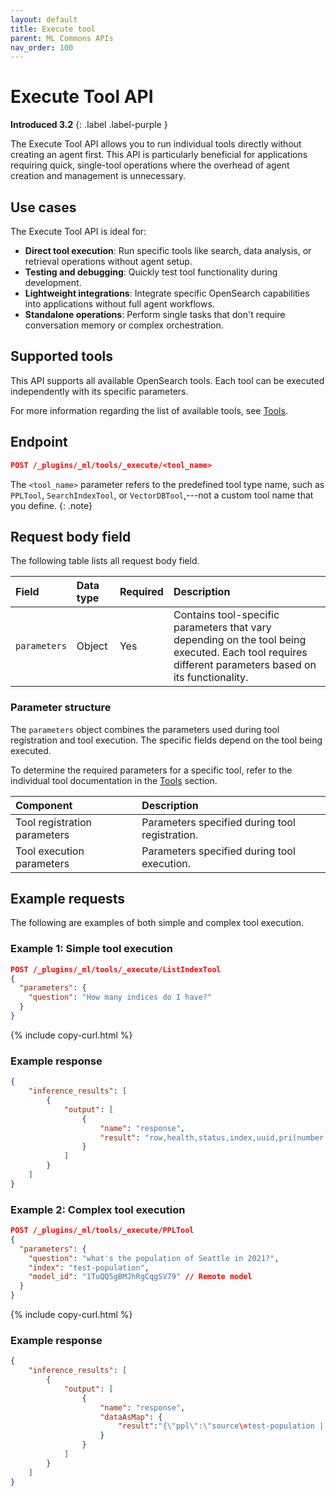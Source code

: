 ```yaml
---
layout: default
title: Execute tool 
parent: ML Commons APIs
nav_order: 100
---
```


# Execute Tool API
**Introduced 3.2**
{: .label .label-purple }

The Execute Tool API allows you to run individual tools directly without creating an agent first. This API is particularly beneficial for applications requiring quick, single-tool operations where the overhead of agent creation and management is unnecessary.

## Use cases

The Execute Tool API is ideal for:
- **Direct tool execution**: Run specific tools like search, data analysis, or retrieval operations without agent setup.
- **Testing and debugging**: Quickly test tool functionality during development.
- **Lightweight integrations**: Integrate specific OpenSearch capabilities into applications without full agent workflows.
- **Standalone operations**: Perform single tasks that don't require conversation memory or complex orchestration.

## Supported tools

This API supports all available OpenSearch tools. Each tool can be executed independently with its specific parameters.

For more information regarding the list of available tools, see [Tools]({{site.url}}{{site.baseurl}}/ml-commons-plugin/agents-tools/tools/index/).

## Endpoint

```json
POST /_plugins/_ml/tools/_execute/<tool_name>
```

The `<tool_name>` parameter refers to the predefined tool type name, such as `PPLTool`, `SearchIndexTool`, or `VectorDBTool`,---not a custom tool name that you define.
{: .note}

## Request body field

The following table lists all request body field.

| Field | Data type | Required | Description |
| :--- | :--- | :--- | :--- |
| `parameters` | Object | Yes | Contains tool-specific parameters that vary depending on the tool being executed. Each tool requires different parameters based on its functionality. |

### Parameter structure

The `parameters` object combines the parameters used during tool registration and tool execution. The specific fields depend on the tool being executed.

To determine the required parameters for a specific tool, refer to the individual tool documentation in the [Tools]({{site.url}}{{site.baseurl}}/ml-commons-plugin/agents-tools/tools/index/) section.

| Component                | Description                                    |
|:-------------------------|:-----------------------------------------------|
| Tool registration parameters | Parameters specified during tool registration. |
| Tool execution parameters  | Parameters specified during tool execution.    |

## Example requests
The following are examples of both simple and complex tool execution.

### Example 1: Simple tool execution

```json
POST /_plugins/_ml/tools/_execute/ListIndexTool
{
  "parameters": {
    "question": "How many indices do I have?"
  }
}
```
{% include copy-curl.html %}

### Example response

```json
{
    "inference_results": [
        {
            "output": [
                {
                    "name": "response",
                    "result": "row,health,status,index,uuid,pri(number of primary shards),rep(number of replica shards),docs.count(number of available documents),docs.deleted(number of deleted documents),store.size(store size of primary and replica shards),pri.store.size(store size of primary shards)\n1,yellow,open,movies,kKcJKu2aT0C9uwJIPP4hxw,2,1,2,0,7.8kb,7.8kb\n2,green,open,.plugins-ml-config,h8ovp_KFTq6_zvcBEn2kvg,1,0,1,0,4kb,4kb\n3,green,open,.plugins-ml-agent,1oGlUBCIRAGXLbLv27Qg8w,1,0,1,0,8kb,8kb\n"
                }
            ]
        }
    ]
}
```

### Example 2: Complex tool execution

```json
POST /_plugins/_ml/tools/_execute/PPLTool
{
  "parameters": {
    "question": "what's the population of Seattle in 2021?",
    "index": "test-population",
    "model_id": "1TuQQ5gBMJhRgCqgSV79" // Remote model
  }
}

```
{% include copy-curl.html %}

### Example response

```json
{
    "inference_results": [
        {
            "output": [
                {
                    "name": "response",
                    "dataAsMap": {
                        "result":"{\"ppl\":\"source\=test-population | where QUERY_STRING([\'population_description\'], \'Seattle\') AND QUERY_STRING([\'population_description\'], \'2021\')\",\"executionResult\":\"{\\n  \\\"schema\\\": [\\n    {\\n      \\\"name\\\": \\\"population_description\\\",\\n      \\\"type\\\": \\\"string\\\"\\n    }\\n  ],\\n  \\\"datarows\\\": [],\\n  \\\"total\\\": 0,\\n  \\\"size\\\": 0\\n}\"}"
                    }
                }
            ]
        }
    ]
}
```